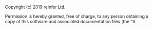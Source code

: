 Copyright (c) 2019 reinfer Ltd.

Permission is hereby granted, free of charge, to any person obtaining a copy
of this software and associated documentation files (the "S